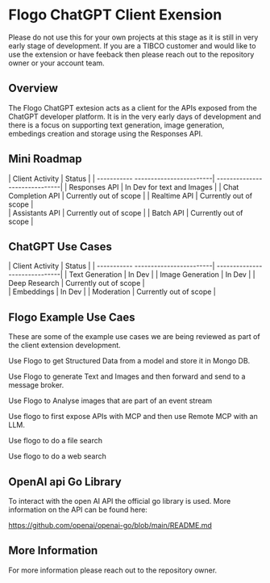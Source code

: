 Flogo ChatGPT Client Exension
=============================

Please do not use this for your own projects at this stage as it is still in very early stage of development.  If you are a TIBCO customer and would like to use the extension or have feeback then please reach out to the repository owner or your account team. 

Overview
--------
The Flogo ChatGPT extesion acts as a client for the APIs exposed from the ChatGPT developer platform.  It is in the very early days of development and there is a focus on supporting text generation, image generation, embedings creation and storage using the Responses API. 

Mini Roadmap 
------------

| Client Activity                     | Status                        |
| ----------- ------------------------| ------------------------------|
| Responses API                       | In Dev for text and Images    | 
| Chat Completion API                 | Currently out of scope        |
| Realtime API                        | Currently out of scope        |  
| Assistants API                      | Currently out of scope        |
| Batch API                           | Currently out of scope        |

ChatGPT Use Cases 
-----------------

| Client Activity                     | Status                        |
| ----------- ------------------------| ------------------------------|
| Text Generation                     | In Dev                        | 
| Image Generation                    | In Dev                        |
| Deep Research                       | Currently out of scope        |  
| Embeddings                          | In Dev                        |
| Moderation                          | Currently out of scope        |

Flogo Example Use Caes 
----------------------

These are some of the example use cases we are being reviewed as part of the client extension development.

Use Flogo to get Structured Data from a model and store it in Mongo DB.

Use Flogo to generate Text and Images and then forward and send to a message broker.  

Use Flogo to Analyse images that are part of an event stream

Use flogo to first expose APIs with MCP and then use Remote MCP with an LLM.

Use flogo to do a file search

Use flogo to do a web search


OpenAI api Go Library
---------------------

To interact with the open AI API the official go library is used.  More information on the API can be found here:

https://github.com/openai/openai-go/blob/main/README.md


More Information
----------------

For more information please reach out to the repository owner.
